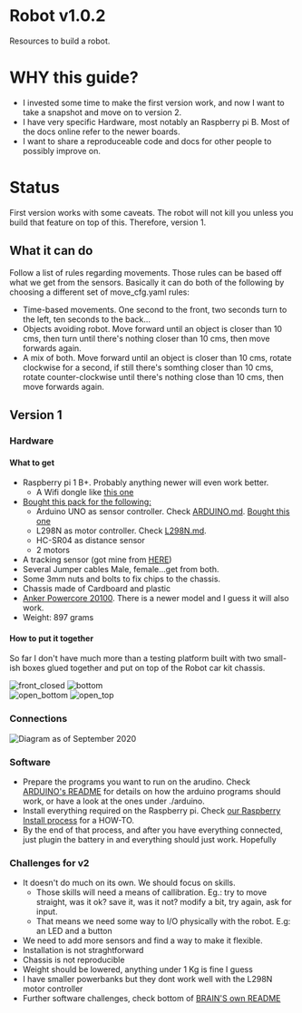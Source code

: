 # Robot v1.0.2

Resources to build a robot.

# WHY this guide?
- I invested some time to make the first version work, and now I want to take a snapshot and move on to version 2.  
- I have very specific Hardware, most notably an <old> Raspberry pi B. Most of the docs online refer to the newer boards.  
- I want to share a reproduceable code and docs for other people to possibly improve on.

# Status

First version works with some caveats. The robot will not kill you unless you build that feature on top of this. Therefore, version 1.

## What it can do
Follow a list of rules regarding movements. Those rules can be based off what we get from the sensors. Basically it can do both of the following by choosing a different set of move_cfg.yaml rules:
- Time-based movements. One second to the front, two seconds turn to the left, ten seconds to the back...
- Objects avoiding robot. Move forward until an object is closer than 10 cms, then turn until there's nothing closer than 10 cms, then move forwards again.
- A mix of both. Move forward until an object is closer than 10 cms, rotate clockwise for a second, if still there's somthing closer than 10 cms, rotate counter-clockwise until there's nothing close than 10 cms, then move forwards again.

## Version 1
### Hardware
#### What to get
- Raspberry pi 1 B+. Probably anything newer will even work better.
  - A Wifi dongle like [this one](https://www.amazon.com/Edimax-EW-7611ULB-Wi-Fi-Bluetooth-Adapter/dp/B01KVZB3A4/ref=sr_1_2?dchild=1&keywords=edimax+wifi+dongle&qid=1599231989&sr=8-2)
- [Bought this pack for the following:](https://www.banggood.com/Geekcreit-DIY-L298N-2WD-Ultrasonic-Smart-Tracking-Moteur-Robot-Car-Kit-for-Arduino-products-that-work-with-official-Arduino-boards-p-1155139.html?rmmds=myorder&cur_warehouse=UK)
  - Arduino UNO as sensor controller. Check [ARDUINO.md](ARDUINO.md). [Bought this one](https://www.banggood.com/Geekcreit-DIY-L298N-2WD-Ultrasonic-Smart-Tracking-Moteur-Robot-Car-Kit-for-Arduino-products-that-work-with-official-Arduino-boards-p-1155139.html?rmmds=myorder&cur_warehouse=UK)
  - L298N as motor controller. Check [L298N.md](L298N.md).
  - HC-SR04 as distance sensor  
  - 2 motors  
- A tracking sensor (got mine from [HERE](https://www.banggood.com/Geekcreit-37-In-1-Sensor-Module-Board-Set-Starter-Kits-SENSOR-KIT-For-Arduino-Plastic-Bag-Package-p-1137051.html?rmmds=myorder&cur_warehouse=UK))
- Several Jumper cables Male, female...get from both.
- Some 3mm nuts and bolts to fix chips to the chassis.
- Chassis made of Cardboard and plastic  
- [Anker Powercore 20100](https://www.amazon.com/Anker-PowerCore-Powerbank-Kapazit%C3%A4t-Technologie-Schwarz/dp/B00VJT3IUA). There is a newer model and I guess it will also work.
- Weight: 897 grams  

#### How to put it together
So far I don't have much more than a testing platform built with two small-ish boxes glued together and put on top of the Robot car kit chassis.  

![front_closed](./img/chassis_front_closed.jpg) ![bottom](./img/chassis_bottom.jpg)  
![open_bottom](./img/chassis_front_open_bottom.jpg)
![open_top](./img/chassis_front_open_top.jpg)    
### Connections
![Diagram as of September 2020](./img/diagram.202010.png)

### Software
- Prepare the programs you want to run on the arudino. Check [ARDUINO's README](ARDUINO.md) for details on how the arduino programs should work, or have a look at the ones under ./arduino.
- Install everything required on the Raspberry pi. Check [our Raspberry Install process](RASPBERRY.md) for a HOW-TO.
- By the end of that process, and after you have everything connected, just plugin the battery in and everything should just work. Hopefully

### Challenges for v2
- It doesn't do much on its own. We should focus on skills.  
  - Those skills will need a means of callibration. Eg.: try to move straight, was it ok? save it, was it not? modify a bit, try again, ask for input.
  - That means we need some way to I/O physically with the robot. E.g: an LED and a button
- We need to add more sensors and find a way to make it flexible.
- Installation is not straghtforward
- Chassis is not reproducible
- Weight should be lowered, anything under 1 Kg is fine I guess  
- I have smaller powerbanks but they dont work well with the L298N motor controller  
- Further software challenges, check bottom of [BRAIN'S own README](https://github.com/angelalonso/robot/blob/master/brain/README.md)

 
